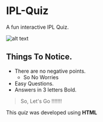 # IPL-Quiz
A fun interactive IPL Quiz.

![alt text](https://etimg.etb2bimg.com/photo/74508790.cms)

## Things To Notice.
- There are no negative points.
  - So No Worries
- Easy Questions.
- Answers in 3 letters Bold.

> So, Let's Go !!!!!!!



This *quiz* was developed using **HTML**


